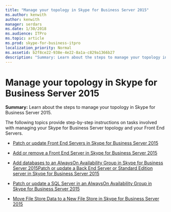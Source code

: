 ```yaml
---
title: "Manage your topology in Skype for Business Server 2015"
ms.author: kenwith
author: kenwith
manager: serdars
ms.date: 1/30/2018
ms.audience: ITPro
ms.topic: article
ms.prod: skype-for-business-itpro
localization_priority: Normal
ms.assetid: b2f8ce22-938e-4e22-8a1a-c829a1366b27
description: "Summary: Learn about the steps to manage your topology in Skype for Business Server 2015."
---
```


# Manage your topology in Skype for Business Server 2015
 
**Summary:** Learn about the steps to manage your topology in Skype for Business Server 2015.
  
The following topics provide step-by-step instructions on tasks involved with managing your Skype for Business Server topology and your Front End Servers.
  
- [Patch or update Front End Servers in Skype for Business Server 2015](patch-or-update-front-end-servers.md)
    
- [Add or remove a Front End Server in Skype for Business Server 2015](add-or-remove-a-front-end-server.md)
    
- [Add databases to an AlwaysOn Availability Group in Skype for Business Server 2015](add-databases.md)[Patch or update a Back End Server or Standard Edition server in Skype for Business Server 2015](patch-or-update-a-back-end-or-standard-edition-server.md)
    
- [Patch or update a SQL Server in an AlwaysOn Availability Group in Skype for Business Server 2015](patch-or-update-sql-server.md)
    
- [Move File Store Data to a New File Store in Skype for Business Server 2015](../../help-topics/help-topobld/move-file-store-data.md)
    

